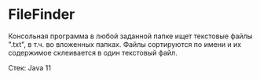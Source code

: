# FileFinder
Консольная программа в любой заданной папке ищет текстовые файлы ".txt", в т.ч. во вложенных папках.
Файлы сортируются по имени и их содержимое склеивается в один текстовый файл.

Стек: Java 11
